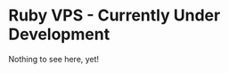 Ruby VPS - Currently Under Development
======================================

Nothing to see here, yet!